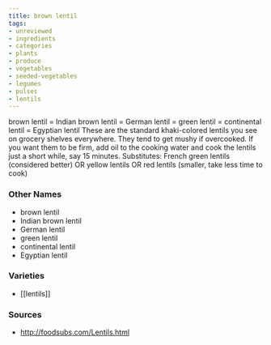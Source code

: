 ```yaml
---
title: brown lentil
tags:
- unreviewed
- ingredients
- categories
- plants
- produce
- vegetables
- seeded-vegetables
- legumes
- pulses
- lentils
---
```

brown lentil = Indian brown lentil = German lentil = green lentil = continental lentil = Egyptian lentil These are the standard khaki-colored lentils you see on grocery shelves everywhere. They tend to get mushy if overcooked. If you want them to be firm, add oil to the cooking water and cook the lentils just a short while, say 15 minutes. Substitutes: French green lentils (considered better) OR yellow lentils OR red lentils (smaller, take less time to cook)

### Other Names

* brown lentil
* Indian brown lentil
* German lentil
* green lentil
* continental lentil
* Egyptian lentil

### Varieties

* [[lentils]]

### Sources
* http://foodsubs.com/Lentils.html
